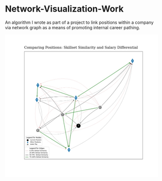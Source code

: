 # Network-Visualization-Work
An algorithm I wrote as part of a project to link positions within a company via network graph as a means of promoting internal career pathing. 

![Drag Racing](https://github.com/Fehiroh/Network-Visualization-Work/blob/main/position_skillset_similarity.jpg)
